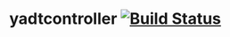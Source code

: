 yadtcontroller [![Build Status](https://travis-ci.org/yadt/yadtcontroller.png?branch=master)](https://travis-ci.org/yadt/yadtcontroller)
==============
